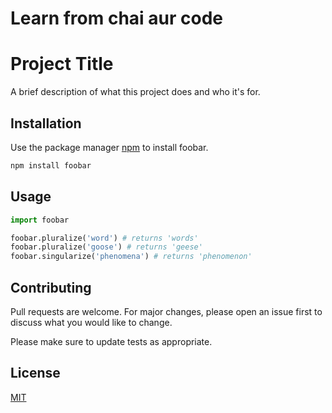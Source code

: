 # Learn from chai aur code

# Project Title

A brief description of what this project does and who it's for.

## Installation

Use the package manager [npm](https://www.npmjs.com/) to install foobar.

```bash
npm install foobar
```

## Usage

```python
import foobar

foobar.pluralize('word') # returns 'words'
foobar.pluralize('goose') # returns 'geese'
foobar.singularize('phenomena') # returns 'phenomenon'
```

## Contributing

Pull requests are welcome. For major changes, please open an issue first to discuss what you would like to change.

Please make sure to update tests as appropriate.

## License

[MIT](https://choosealicense.com/licenses/mit/)
